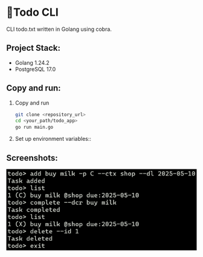 # 📑Todo CLI
CLI todo.txt written in Golang using cobra. 

## Project Stack: 
- Golang 1.24.2
- PostgreSQL 17.0

## Copy and run:

1.  Copy and run
    ```bash
    git clone <repository_url>
    cd <your_path/todo_app>
    go run main.go
    ``` 
2.  Set up environment variables::

## Screenshots:
![Главаная страница](https://github.com/Moonlightwas/Todo/blob/main/images/%7B9550E449-3D18-4812-8A4B-A6071979E3A9%7D.png)
